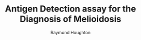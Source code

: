 ---
author: Raymond Houghton
funder: National Institutes of Health (US)
layout: grant
link: https://www.niaid.nih.gov/sites/default/files/2r42ai102482-03_houghton.pdf
link_name: Proposal
program: R41, R42, R43, R44
status: funded
title: Antigen Detection assay for the Diagnosis of Melioidosis
year: 2014
---